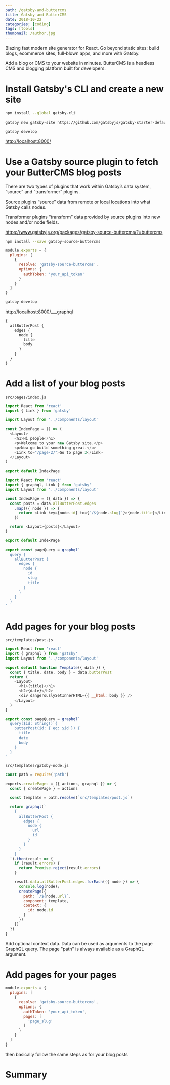 ```yaml
---
path: /gatsby-and-buttercms
title: Gatsby and ButterCMS
date: 2018-10-22
categories: [coding]
tags: [tools]
thumbnail: /author.jpg
---
```


Blazing fast modern site generator for React. Go beyond static sites: build blogs, ecommerce sites, full-blown apps, and more with Gatsby.

Add a blog or CMS to your website in minutes. ButterCMS is a headless CMS and blogging platform built for developers.

# Install Gatsby's CLI and create a new site

```bash
npm install --global gatsby-cli
```

```bash
gatsby new gatsby-site https://github.com/gatsbyjs/gatsby-starter-default
```

```bash
gatsby develop
```

<http://localhost:8000/>

# Use a Gatsby source plugin to fetch your ButterCMS blog posts

There are two types of plugins that work within Gatsby’s data system, “source” and “transformer” plugins.

Source plugins “source” data from remote or local locations into what Gatsby calls nodes.

Transformer plugins “transform” data provided by source plugins into new nodes and/or node fields.

https://www.gatsbyjs.org/packages/gatsby-source-buttercms/?=buttercms

```bash
npm install --save gatsby-source-buttercms
```

```js
module.exports = {
  plugins: [
    {
      resolve: 'gatsby-source-buttercms',
      options: {
        authToken: 'your_api_token'
      }
    }
  ]
}
```

```bash
gatsby develop
```

<http://localhost:8000/___graphql>

```graphql
{
  allButterPost {
    edges {
      node {
        title
        body
      }
    }
  }
}
```

# Add a list of your blog posts

`src/pages/index.js`

```js
import React from 'react'
import { Link } from 'gatsby'

import Layout from '../components/layout'

const IndexPage = () => (
  <Layout>
    <h1>Hi people</h1>
    <p>Welcome to your new Gatsby site.</p>
    <p>Now go build something great.</p>
    <Link to="/page-2/">Go to page 2</Link>
  </Layout>
)

export default IndexPage
```

```js
import React from 'react'
import { graphql, Link } from 'gatsby'
import Layout from '../components/layout'

const IndexPage = ({ data }) => {
  const posts = data.allButterPost.edges
    .map(({ node }) => {
      return <Link key={node.id} to={`/${node.slug}`}>{node.title}</Link>
    })

  return <Layout>{posts}</Layout>
}

export default IndexPage

export const pageQuery = graphql`
  query {
    allButterPost {
      edges {
        node {
          id
          slug
          title
        }
      }
    }
  }
`
```

# Add pages for your blog posts

`src/templates/post.js`

```js
import React from 'react'
import { graphql } from 'gatsby'
import Layout from '../components/layout'

export default function Template({ data }) {
  const { title, date, body } = data.butterPost
  return (
    <Layout>
      <h1>{title}</h1>
      <h2>{date}</h2>
      <div dangerouslySetInnerHTML={{ __html: body }} />
    </Layout>
  )
}

export const pageQuery = graphql`
  query($id: String!) {
    butterPost(id: { eq: $id }) {
      title
      date
      body
    }
  }
`
```

`src/templates/gatsby-node.js`

```js
const path = require('path')

exports.createPages = ({ actions, graphql }) => {
  const { createPage } = actions

  const template = path.resolve(`src/templates/post.js`)

  return graphql(`
    {
      allButterPost {
        edges {
          node {
            url
            id
          }
        }
      }
    }
  `).then(result => {
    if (result.errors) {
      return Promise.reject(result.errors)
    }

    result.data.allButterPost.edges.forEach(({ node }) => {
      console.log(node);
      createPage({
        path: `/${node.url}`,
        component: template,
        context: {
          id: node.id
        }
      })
    })
  })
}
```

Add optional context data. Data can be used as arguments to the page GraphQL query. The page "path" is always available as a GraphQL argument.

# Add pages for your pages

```js
module.exports = {
  plugins: [
    {
      resolve: 'gatsby-source-buttercms',
      options: {
        authToken: 'your_api_token',
        pages: [
          'page_slug'
        ]
      }
    }
  ]
}
```

then basically follow the same steps as for your blog posts

# Summary

